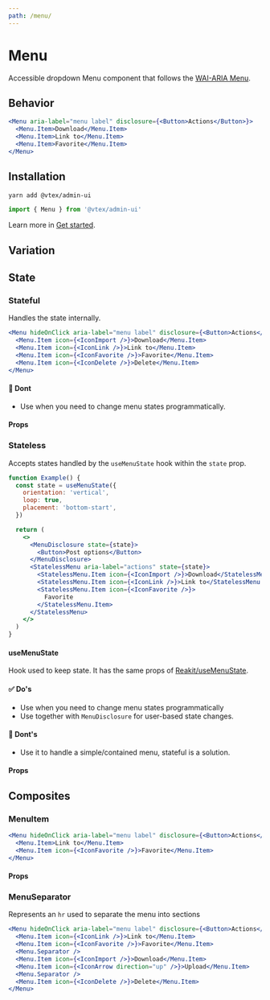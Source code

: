 ```yaml
---
path: /menu/
---
```


# Menu

Accessible dropdown Menu component that follows the [WAI-ARIA Menu](https://www.w3.org/TR/wai-aria-practices/#menu).

## Behavior

```jsx
<Menu aria-label="menu label" disclosure={<Button>Actions</Button>}>
  <Menu.Item>Download</Menu.Item>
  <Menu.Item>Link to</Menu.Item>
  <Menu.Item>Favorite</Menu.Item>
</Menu>
```

## Installation

```sh isStatic
yarn add @vtex/admin-ui
```

```jsx isStatic
import { Menu } from '@vtex/admin-ui'
```

Learn more in [Get started](/docs/get-started/).

## Variation

## State

### Stateful

Handles the state internally.

```jsx
<Menu hideOnClick aria-label="menu label" disclosure={<Button>Actions</Button>}>
  <Menu.Item icon={<IconImport />}>Download</Menu.Item>
  <Menu.Item icon={<IconLink />}>Link to</Menu.Item>
  <Menu.Item icon={<IconFavorite />}>Favorite</Menu.Item>
  <Menu.Item icon={<IconDelete />}>Delete</Menu.Item>
</Menu>
```

#### 🚫 Dont

- Use when you need to change menu states programmatically.

#### Props

<propdetails heading="Menu Props" component="Menu">
</propdetails>

### Stateless

Accepts states handled by the `useMenuState` hook within the `state` prop.

```jsx
function Example() {
  const state = useMenuState({
    orientation: 'vertical',
    loop: true,
    placement: 'bottom-start',
  })

  return (
    <>
      <MenuDisclosure state={state}>
        <Button>Post options</Button>
      </MenuDisclosure>
      <StatelessMenu aria-label="actions" state={state}>
        <StatelessMenu.Item icon={<IconImport />}>Download</StatelessMenu.Item>
        <StatelessMenu.Item icon={<IconLink />}>Link to</StatelessMenu.Item>
        <StatelessMenu.Item icon={<IconFavorite />}>
          Favorite
        </StatelessMenu.Item>
      </StatelessMenu>
    </>
  )
}
```

#### useMenuState

Hook used to keep state. It has the same props of [Reakit/useMenuState](https://reakit.io/docs/menu/#usemenustate).

#### ✅ Do's

- Use when you need to change menu states programmatically
- Use together with `MenuDisclosure` for user-based state changes.

#### 🚫 Dont's

- Use it to handle a simple/contained menu, stateful is a solution.

#### Props

<propdetails heading="StatelessMenu Props" component="StatelessMenu">
</propdetails>

## Composites

### MenuItem

```jsx
<Menu hideOnClick aria-label="menu label" disclosure={<Button>Actions</Button>}>
  <Menu.Item>Link to</Menu.Item>
  <Menu.Item icon={<IconFavorite />}>Favorite</Menu.Item>
</Menu>
```

#### Props

<propdetails heading="MenuItem Props" component="Button">
</propdetails>

### MenuSeparator

Represents an `hr` used to separate the menu into sections

```jsx
<Menu hideOnClick aria-label="menu label" disclosure={<Button>Actions</Button>}>
  <Menu.Item icon={<IconLink />}>Link to</Menu.Item>
  <Menu.Item icon={<IconFavorite />}>Favorite</Menu.Item>
  <Menu.Separator />
  <Menu.Item icon={<IconImport />}>Download</Menu.Item>
  <Menu.Item icon={<IconArrow direction="up" />}>Upload</Menu.Item>
  <Menu.Separator />
  <Menu.Item icon={<IconDelete />}>Delete</Menu.Item>
</Menu>
```
